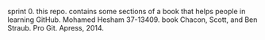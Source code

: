 sprint 0.
this repo. contains some sections of a book that helps people in learning GitHub.
Mohamed Hesham 37-13409.
book Chacon, Scott, and Ben Straub. Pro Git. Apress,
2014.